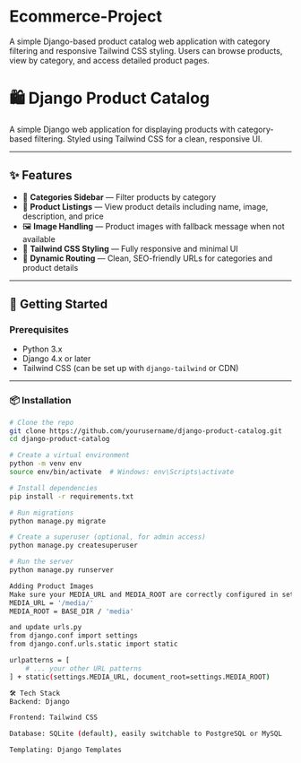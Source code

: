 # Ecommerce-Project
A simple Django-based product catalog web application with category filtering and responsive Tailwind CSS styling. Users can browse products, view by category, and access detailed product pages.

# 🛍️ Django Product Catalog

A simple Django web application for displaying products with category-based filtering. Styled using Tailwind CSS for a clean, responsive UI.

---

## ✨ Features

- 📂 **Categories Sidebar** — Filter products by category
- 🛒 **Product Listings** — View product details including name, image, description, and price
- 🖼️ **Image Handling** — Product images with fallback message when not available
- 🎨 **Tailwind CSS Styling** — Fully responsive and minimal UI
- 🔗 **Dynamic Routing** — Clean, SEO-friendly URLs for categories and product details

---

## 🚀 Getting Started

### Prerequisites

- Python 3.x
- Django 4.x or later
- Tailwind CSS (can be set up with `django-tailwind` or CDN)

---

### 📦 Installation

```bash
# Clone the repo
git clone https://github.com/yourusername/django-product-catalog.git
cd django-product-catalog

# Create a virtual environment
python -m venv env
source env/bin/activate  # Windows: env\Scripts\activate

# Install dependencies
pip install -r requirements.txt

# Run migrations
python manage.py migrate

# Create a superuser (optional, for admin access)
python manage.py createsuperuser

# Run the server
python manage.py runserver

Adding Product Images
Make sure your MEDIA_URL and MEDIA_ROOT are correctly configured in settings.py:
MEDIA_URL = '/media/'
MEDIA_ROOT = BASE_DIR / 'media'

and update urls.py
from django.conf import settings
from django.conf.urls.static import static

urlpatterns = [
    # ... your other URL patterns
] + static(settings.MEDIA_URL, document_root=settings.MEDIA_ROOT)

🛠️ Tech Stack
Backend: Django

Frontend: Tailwind CSS

Database: SQLite (default), easily switchable to PostgreSQL or MySQL

Templating: Django Templates



